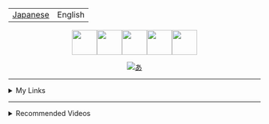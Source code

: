 <table>
  <tbody>
    <tr>
      <td>
      <a href="README.md">Japanese</a>
      </td>
      <td>
       <span>English</span>
      </td>
    </tr>
  </tbody>
</table>

<div style="text-align: center;">
  <a href="https://www.u.tsukuba.ac.jp/~s1811528/">
    <img
         src="https://cgi.u.tsukuba.ac.jp/~s1811528/opac/img/selfiebrink.gif" width="50"
    /><img
         src="https://2.bp.blogspot.com/-DI48KC7LlTE/UO1ioW2x7wI/AAAAAAAAKh0/wpJskRJ3WJw/s1600/small_flower_green.png" width="50"
    /><img
         src="https://cgi.u.tsukuba.ac.jp/~s1811528/opac/img/selfiebrink.gif" width="50"
    /><img
         src="https://2.bp.blogspot.com/-DI48KC7LlTE/UO1ioW2x7wI/AAAAAAAAKh0/wpJskRJ3WJw/s1600/small_flower_green.png" width="50"
    /><img
         src="https://cgi.u.tsukuba.ac.jp/~s1811528/opac/img/selfiebrink.gif" width="50"
    />
  
  ![あ](https://github-readme-stats.vercel.app/api?username=eggplants&show_icons=true&theme=cobalt)
</a></div>

---

<details>
  <summary>My Links</summary>

- Atcoder: [@eggplants](https://atcoder.jp/users/eggplants)
- Connpass: [@egpl0](https://connpass.com/user/egpl0)
- Doorkeeper: [haruna](https://www.doorkeeper.jp/users/xtpf8edosjnkj9v41rcymf3bbwr8ol)
- Gist: [@eggplants](https://gist.github.com/eggplants)
- Greasy Fork: [@eggplants](https://greasyfork.org/en/users/671442-eggplants)
- Jstris [@egg_planter0](https://jstris.jezevec10.com/u/egg_planter0)
- Keybase: [@egpl0](https://keybase.io/egpl0)
- Paiza: [しっとり 袋ドーナツ 冷凍 サクサク](https://paiza.jp/challenges/glicko_rating_share/Rhzq59TWX8uIwiPelPbv8JjaB9AC4kA9z2Wq7nWQwTk?972200151)
- Qiita: [@eggplants](https://qiita.com/eggplants)
- SoundCloud: [@egpl0](https://soundcloud.com/f-0q)
- Steam: [@egpl0](https://steamcommunity.com/id/egpl0)
- Togetter: [@egpl0](https://togetter.com/id/egpl0)
- Twitter(sub): [@egpl0_sh_2](https://twitter.com/egpl0_sh_2)
- Twitter(suspend): [@egpl0_sh](https://twitter.com/egpl0_sh)
- Twitter: [@egpl0](https://twitter.com/egpl0)

</details>

---

<details>
  <summary>Recommended Videos</summary>

- 【初配信！】むぎたまキャットファイトラジオ 第１回【にじさんじ】【ナン】

[![尊い](https://i.ytimg.com/vi/2CKQrXLwQ6s/hqdefault.jpg)](http://youtu.be/2CKQrXLwQ6s)

</details>
